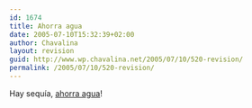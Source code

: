 ```yaml
---
id: 1674
title: Ahorra agua
date: 2005-07-10T15:32:39+02:00
author: Chavalina
layout: revision
guid: http://www.wp.chavalina.net/2005/07/10/520-revision/
permalink: /2005/07/10/520-revision/
---
```

Hay sequ&iacute;a, <a href="http://www.eljueves.es/revista/numeros/1465/preview3.asp" target="_blank">ahorra agua</a>!